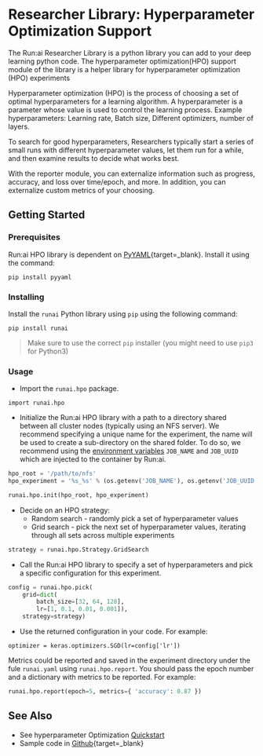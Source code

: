 # Researcher Library: Hyperparameter Optimization Support

The Run:ai Researcher Library is a python library you can add to your deep learning python code. The hyperparameter optimization(HPO) support module of the library is a helper library for hyperparameter optimization (HPO) experiments


Hyperparameter optimization (HPO) is the process of choosing a set of optimal hyperparameters for a learning algorithm. A hyperparameter is a parameter whose value is used to control the learning process. Example hyperparameters: Learning rate, Batch size, Different optimizers, number of layers.

To search for good hyperparameters, Researchers typically start a series of small runs with different hyperparameter values, let them run for a while, and then examine results to decide what works best.

With the reporter module, you can externalize information such as progress, accuracy, and loss over time/epoch, and more. In addition, you can externalize custom metrics of your choosing.


## Getting Started

### Prerequisites

Run:ai HPO library is dependent on [PyYAML](https://github.com/yaml/pyyaml){target=_blank}.
Install it using the command:

```
pip install pyyaml
```

### Installing

Install the `runai` Python library using `pip` using the following command:

```
pip install runai
```

> Make sure to use the correct `pip` installer (you might need to use `pip3` for Python3)

### Usage

* Import the ``runai.hpo`` package.

```
import runai.hpo
```

* Initialize the Run:ai HPO library with a path to a directory shared between all cluster nodes (typically using an NFS server).
We recommend specifying a unique name for the experiment, the name will be used to create a sub-directory on the shared folder.
To do so, we recommend using the [environment variables](../../best-practices/env-variables/) `JOB_NAME` and `JOB_UUID` which are injected to the container by Run:ai.

``` python
hpo_root = '/path/to/nfs'
hpo_experiment = '%s_%s' % (os.getenv('JOB_NAME'), os.getenv('JOB_UUID'))

runai.hpo.init(hpo_root, hpo_experiment)
```

* Decide on an HPO strategy:
    *  Random search - randomly pick a set of hyperparameter values
    *  Grid search - pick the next set of hyperparameter values, iterating through all sets across multiple experiments

``` python
strategy = runai.hpo.Strategy.GridSearch
```


* Call the Run:ai HPO library to specify a set of hyperparameters and pick a specific configuration for this experiment.

``` python
config = runai.hpo.pick(
    grid=dict(
        batch_size=[32, 64, 128],
        lr=[1, 0.1, 0.01, 0.001]),
    strategy=strategy)
```

* Use the returned configuration in your code. For example:

```
optimizer = keras.optimizers.SGD(lr=config['lr'])
```

Metrics could be reported and saved in the experiment directory under the fule ``runai.yaml`` using `runai.hpo.report`.
You should pass the epoch number and a dictionary with metrics to be reported. For example:

``` python
runai.hpo.report(epoch=5, metrics={ 'accuracy': 0.87 })
```

## See Also

* See hyperparameter Optimization [Quickstart](../Walkthroughs/walkthrough-hpo.md)
* Sample code in [Github](https://github.com/run-ai/docs/tree/master/quickstart/hpo){target=_blank}
